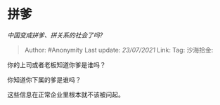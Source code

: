 # 拼爹
*中国变成拼爹、拼关系的社会了吗?*

> Author: #Anonymity
> Last update: *23/07/2021*
> Link:
> Tag:
> 沙海拾金:

你的上司或者老板知道你爹是谁吗？

你知道你下属的爹是谁吗？

这些信息在正常企业里根本就不该被问起。
